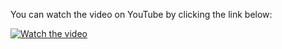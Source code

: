 You can watch the video on YouTube by clicking the link below:

[![Watch the video](https://img.youtube.com/vi/DvJ6Xtf6oDU/0.jpg)](https://www.youtube.com/watch?v=DvJ6Xtf6oDU)
